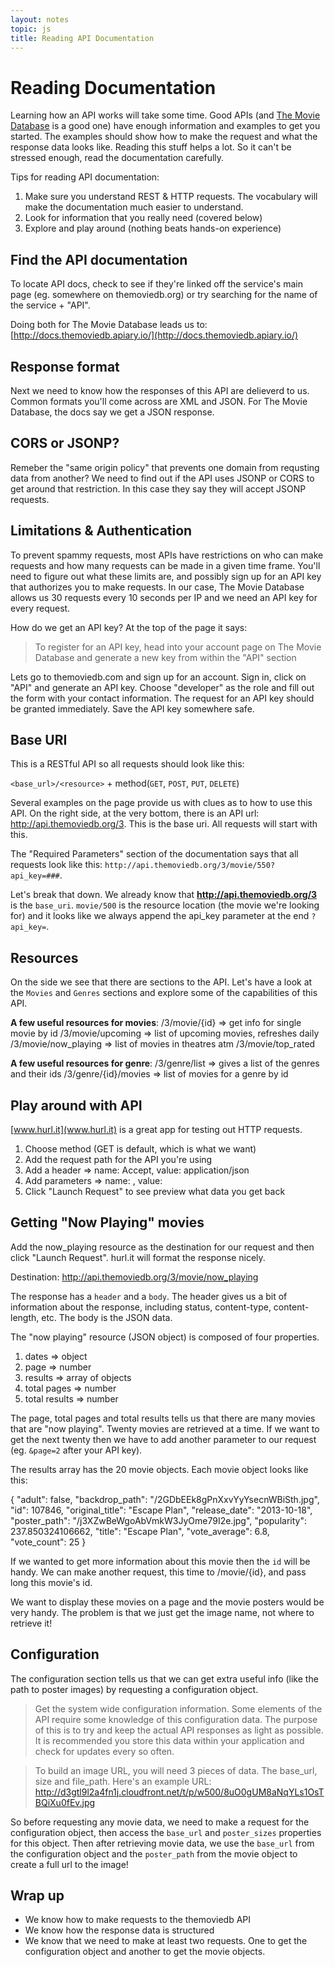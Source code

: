 ```yaml
---
layout: notes
topic: js
title: Reading API Documentation
---
```


# Reading Documentation

Learning how an API works will take some time. Good APIs (and [The Movie Database](http://themoviedb.org/) is a good one) have enough information and examples to get you started. The examples should show how to make the request and what the response data looks like. Reading this stuff helps a lot. So it can't be stressed enough, read the documentation carefully.

Tips for reading API documentation: 

1. Make sure you understand REST & HTTP requests. The vocabulary will make the documentation much easier to understand.
2. Look for information that you really need (covered below)
3. Explore and play around (nothing beats hands-on experience)

## Find the API documentation
To locate API docs, check to see if they're linked off the service's main page (eg. somewhere on themoviedb.org) or try searching for the name of the service + "API".

Doing both for The Movie Database leads us to:
[http://docs.themoviedb.apiary.io/](http://docs.themoviedb.apiary.io/)

## Response format
Next we need to know how the responses of this API are delieverd to us.  Common formats you'll come across are XML and JSON. For The Movie Database, the docs say we get a JSON response.

## CORS or JSONP?
Remeber the "same origin policy" that prevents one domain from requsting data from another?  We need to find out if the API uses JSONP or CORS to get around that restriction. In this case they say they will accept JSONP requests.

## Limitations & Authentication
To prevent spammy requests, most APIs have restrictions on who can make requests and how many requests can be made in a given time frame. You'll need to figure out what these limits are, and possibly sign up for an API key that authorizes you to make requests. In our case, The Movie Database allows us 30 requests every 10 seconds per IP and we need an API key for every request. 

How do we get an API key? At the top of the page it says:

> To register for an API key, head into your account page on The Movie Database and generate a new key from within the "API" section

Lets go to themoviedb.com and sign up for an account. Sign in, click on "API" and generate an API key. Choose "developer" as the role and fill out the form with your contact information. The request for an API key should be granted immediately. Save the API key somewhere safe.

## Base URI
This is a RESTful API so all requests should look like this:

`<base_url>/<resource>` + method(`GET`, `POST`, `PUT`, `DELETE`)

Several examples on the page provide us with clues as to how to use this API. On the right side, at the very bottom, there is an API url: http://api.themoviedb.org/3. This is the base uri. All requests will start with this.

The "Required Parameters" section of the documentation says that all requests look like this:
`http://api.themoviedb.org/3/movie/550?api_key=###`. 

Let's break that down.  We already know that **http://api.themoviedb.org/3** is the `base_uri`.  `movie/500` is the resource location (the movie we're looking for) and it looks like we always append the api_key parameter at the end `?api_key=`.

## Resources
On the side we see that there are sections to the API. Let's have a look at the `Movies` and `Genres` sections and explore some of the capabilities of this API.

**A few useful resources for movies**:
/3/movie/{id} => get info for single movie by id
/3/movie/upcoming => list of upcoming movies, refreshes daily
/3/movie/now_playing => list of movies in theatres atm
/3/movie/top_rated

**A few useful resources for genre**:
/3/genre/list => gives a list of the genres and their ids
/3/genre/{id}/movies => list of movies for a genre by id

## Play around with API

[www.hurl.it](www.hurl.it) is a great app for testing out HTTP requests. 

1. Choose method (GET is default, which is what we want)
2. Add the request path for the API you're using
2. Add a header => name: Accept, value: application/json
3. Add parameters => name:  , value: <your key>
4. Click "Launch Request" to see preview what data you get back

## Getting "Now Playing" movies

Add the now_playing resource as the destination for our request and then click "Launch Request". hurl.it will format the response nicely.

Destination: http://api.themoviedb.org/3/movie/now_playing

The response has a `header` and a `body`. The header gives us a bit of information about the response, including status, content-type, content-length, etc. The body is the JSON data. 

The "now playing" resource (JSON object) is composed of four properties.

1. dates => object
2. page => number
3. results => array of objects
4. total pages => number
5. total results => number

The page, total pages and total results tells us that there are many movies that are "now playing". Twenty movies are retrieved at a time. If we want to get the next twenty then we have to add another parameter to our request (eg. `&page=2` after your API key).

The results array has the 20 movie objects. Each movie object looks like this:

{
"adult": false,
"backdrop_path": "/2GDbEEk8gPnXxvYyYsecnWBiSth.jpg",
"id": 107846,
"original_title": "Escape Plan",
"release_date": "2013-10-18",
"poster_path": "/j3XZwBeWgoAbVmkW3JyOme79I2e.jpg",
"popularity": 237.850324106662,
"title": "Escape Plan",
"vote_average": 6.8,
"vote_count": 25
}

If we wanted to get more information about this movie then the `id` will be handy. We can make another request, this time to /movie/{id}, and pass long this movie's id. 

We want to display these movies on a page and the movie posters would be very handy. The problem is that we just get the image name, not where to retrieve it! 

## Configuration
The configuration section tells us that we can get extra useful info (like the path to poster images) by requesting a configuration object.

> Get the system wide configuration information. Some elements of the API require some knowledge of this configuration data. The purpose of this is to try and keep the actual API responses as light as possible. It is recommended you store this data within your application and check for updates every so often.

> To build an image URL, you will need 3 pieces of data. The base_url, size and file_path. 
> Here's an example URL: http://d3gtl9l2a4fn1j.cloudfront.net/t/p/w500/8uO0gUM8aNqYLs1OsTBQiXu0fEv.jpg

So before requesting any movie data, we need to make a request for the configuration object, then access the `base_url` and `poster_sizes` properties for this object. Then after retrieving movie data, we use the `base_url` from the configuration object and the `poster_path` from the movie object to create a full url to the image!

## Wrap up

- We know how to make requests to the themoviedb API
- We know how the response data is structured
- We know that we need to make at least two requests. One to get the configuration object and another to get the movie objects.

